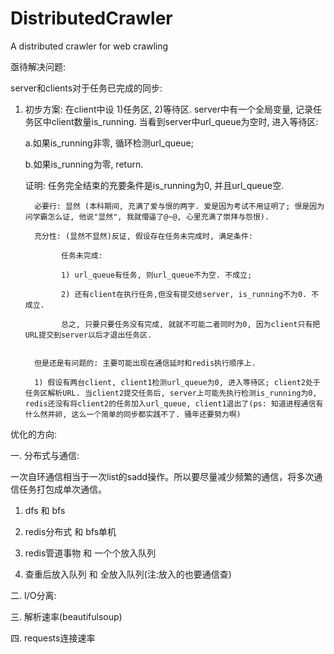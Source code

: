 # DistributedCrawler
A distributed crawler for web crawling

亟待解决问题:

server和clients对于任务已完成的同步:

1. 初步方案: 在client中设 1)任务区, 2)等待区. server中有一个全局变量, 记录任务区中client数量is_running.
   当看到server中url_queue为空时, 进入等待区:

   a.如果is_running非零, 循环检测url_queue;
   
   b.如果is_running为零, return.
   
   证明: 任务完全结束的充要条件是is_running为0, 并且url_queue空.
   
         必要行: 显然 (本科期间, 充满了爱与恨的两字. 爱是因为考试不用证明了; 恨是因为问学霸怎么证, 他说"显然", 我就懵逼了@~@, 心里充满了崇拜与怨恨).
         
         充分性: (显然不显然)反证, 假设存在任务未完成时, 满足条件:
         
               任务未完成:
               
               1) url_queue有任务, 则url_queue不为空. 不成立;
               
               2) 还有client在执行任务,但没有提交给server, is_running不为0. 不成立.
               
               总之, 只要只要任务没有完成, 就就不可能二者同时为0, 因为client只有把URL提交到server以后才退出任务区.
               
               
         但是还是有问题的: 主要可能出现在通信延时和redis执行顺序上.
         
         1) 假设有两台client, client1检测url_queue为0, 进入等待区; client2处于任务区解析URL. 当client2提交任务后, server上可能先执行检测is_running为0, redis还没有将client2的任务加入url_queue, client1退出了(ps: 知道进程通信有什么然并卵, 这么一个简单的同步都实践不了. 骚年还要努力啊)
               
         
         

优化的方向:

一. 分布式与通信:

一次自环通信相当于一次list的sadd操作。所以要尽量减少频繁的通信，将多次通信任务打包成单次通信。

1. dfs 和 bfs

2. redis分布式 和 bfs单机

3. redis管道事物 和 一个个放入队列

4. 查重后放入队列 和 全放入队列(注:放入的也要通信查)

二. I/O分离:

三. 解析速率(beautifulsoup)

四. requests连接速率
